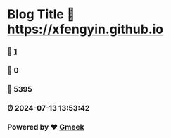# Blog Title :link: https://xfengyin.github.io 
### :page_facing_up: [1](https://xfengyin.github.io/tag.html) 
### :speech_balloon: 0 
### :hibiscus: 5395 
### :alarm_clock: 2024-07-13 13:53:42 
### Powered by :heart: [Gmeek](https://github.com/Meekdai/Gmeek)
